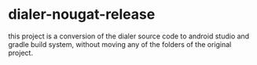 # dialer-nougat-release
this project is a conversion of the dialer source code to android studio and gradle build system, without moving any of the folders of the original project.
